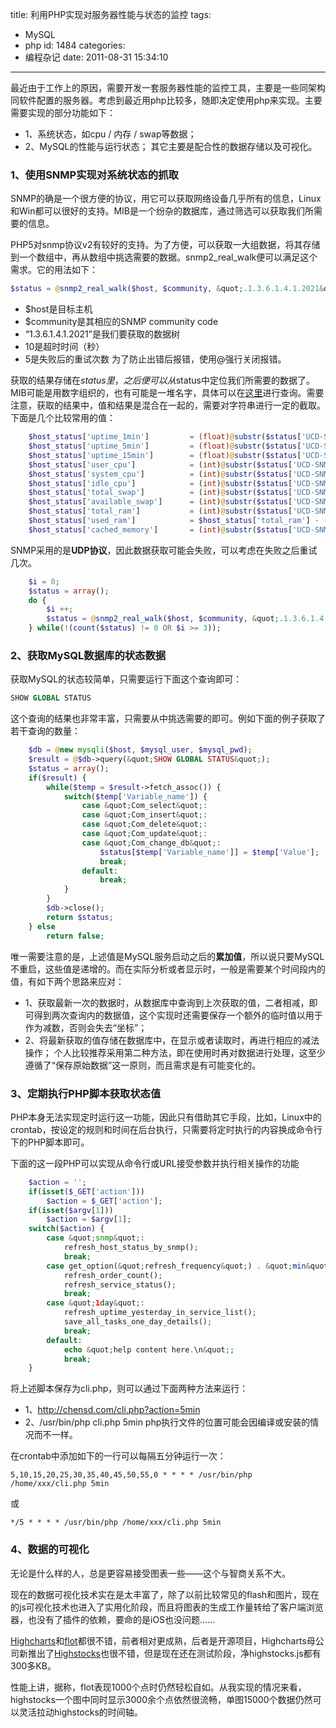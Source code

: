 title: 利用PHP实现对服务器性能与状态的监控
tags:
  - MySQL
  - php
id: 1484
categories:
  - 编程杂记
date: 2011-08-31 15:34:10
---

最近由于工作上的原因，需要开发一套服务器性能的监控工具，主要是一些同架构同软件配置的服务器。考虑到最近用php比较多，随即决定使用php来实现。主要需要实现的部分功能如下：

*   1、系统状态，如cpu / 内存 / swap等数据；
*   2、MySQL的性能与运行状态；
其它主要是配合性的数据存储以及可视化。<!--more-->

### 1、使用SNMP实现对系统状态的抓取

SNMP的确是一个很方便的协议，用它可以获取网络设备几乎所有的信息，Linux和Win都可以很好的支持。MIB是一个纷杂的数据库，通过筛选可以获取我们所需要的信息。

PHP5对snmp协议v2有较好的支持。为了方便，可以获取一大组数据，将其存储到一个数组中，再从数组中挑选需要的数据。snmp2_real_walk便可以满足这个需求。它的用法如下：

```php
$status = @snmp2_real_walk($host, $community, &quot;.1.3.6.1.4.1.2021&quot;,10,5);
```

*   $host是目标主机
*   $community是其相应的SNMP community code
*   “1.3.6.1.4.1.2021”是我们要获取的数据树
*   10是超时时间（秒）
*   5是失败后的重试次数
为了防止出错后报错，使用@强行关闭报错。

获取的结果存储在$status里，之后便可以从$status中定位我们所需要的数据了。MIB可能是用数字组织的，也有可能是一堆名字，具体可以在[这里](http://net-snmp.sourceforge.net/docs/mibs/ucdavis.html)进行查询。需要注意，获取的结果中，值和结果是混合在一起的，需要对字符串进行一定的截取。下面是几个比较常用的值：

```php
    $host_status['uptime_1min']         = (float)@substr($status['UCD-SNMP-MIB::laLoad.1'], 9);
    $host_status['uptime_5min']         = (float)@substr($status['UCD-SNMP-MIB::laLoad.2'], 9);
    $host_status['uptime_15min']        = (float)@substr($status['UCD-SNMP-MIB::laLoad.3'], 9);
    $host_status['user_cpu']            = (int)@substr($status['UCD-SNMP-MIB::ssCpuUser.0'], 9);
    $host_status['system_cpu']          = (int)@substr($status['UCD-SNMP-MIB::ssCpuSystem.0'], 9);
    $host_status['idle_cpu']            = (int)@substr($status['UCD-SNMP-MIB::ssCpuIdle.0'], 9);
    $host_status['total_swap']          = (int)@substr($status['UCD-SNMP-MIB::memTotalSwap.0'], 9);
    $host_status['available_swap']      = (int)@substr($status['UCD-SNMP-MIB::memAvailSwap.0'], 9);
    $host_status['total_ram']           = (int)@substr($status['UCD-SNMP-MIB::memTotalReal.0'], 9);
    $host_status['used_ram']            = $host_status['total_ram'] - (int)@substr($status['UCD-SNMP-MIB::memAvailReal.0'], 9);
    $host_status['cached_memory']       = (int)@substr($status['UCD-SNMP-MIB::memCached.0'], 9);
```

SNMP采用的是**UDP协议**，因此数据获取可能会失败，可以考虑在失败之后重试几次。

```php
    $i = 0;
    $status = array();
    do {
        $i ++;
        $status = @snmp2_real_walk($host, $community, &quot;.1.3.6.1.4.1.2021&quot;,10,5);
    } while(!(count($status) != 0 OR $i >= 3));
```

### 2、获取MySQL数据库的状态数据

获取MySQL的状态较简单，只需要运行下面这个查询即可：

```sql
SHOW GLOBAL STATUS
```

这个查询的结果也非常丰富，只需要从中挑选需要的即可。例如下面的例子获取了若干查询的数量：

```php
    $db = @new mysqli($host, $mysql_user, $mysql_pwd);
    $result = @$db->query(&quot;SHOW GLOBAL STATUS&quot;);
    $status = array();
    if($result) {
        while($temp = $result->fetch_assoc()) {
            switch($temp['Variable_name']) {
                case &quot;Com_select&quot;:
                case &quot;Com_insert&quot;:
                case &quot;Com_delete&quot;:
                case &quot;Com_update&quot;:
                case &quot;Com_change_db&quot;:
                    $status[$temp['Variable_name']] = $temp['Value'];
                    break;
                default:
                    break;
            }
        }
        $db->close();
        return $status;
    } else
        return false;
```

唯一需要注意的是，上述值是MySQL服务启动之后的**累加值**，所以说只要MySQL不重启，这些值是递增的。而在实际分析或者显示时，一般是需要某个时间段内的值，有如下两个思路来应对：

*   1、获取最新一次的数据时，从数据库中查询到上次获取的值，二者相减，即可得到两次查询内的数据值，这个实现时还需要保存一个额外的临时值以用于作为减数，否则会失去“坐标”；
*   2、将最新获取的值存储在数据库中，在显示或者读取时，再进行相应的减法操作；
个人比较推荐采用第二种方法，即在使用时再对数据进行处理，这至少遵循了“保存原始数据”这一原则，而且需求是有可能变化的。

### 3、定期执行PHP脚本获取状态值

PHP本身无法实现定时运行这一功能，因此只有借助其它手段，比如，Linux中的crontab，按设定的规则和时间在后台执行，只需要将定时执行的内容换成命令行下的PHP脚本即可。

下面的这一段PHP可以实现从命令行或URL接受参数并执行相关操作的功能

```php
    $action = '';
    if(isset($_GET['action']))
        $action = $_GET['action'];
    if(isset($argv[1]))
        $action = $argv[1];
    switch($action) {
        case &quot;snmp&quot;:
            refresh_host_status_by_snmp();
            break;
        case get_option(&quot;refresh_frequency&quot;) . &quot;min&quot;:
            refresh_order_count();
            refresh_service_status();
            break;
        case &quot;1day&quot;:
            refresh_uptime_yesterday_in_service_list();
            save_all_tasks_one_day_details();
            break;
        default:
            echo &quot;help content here.\n&quot;;
            break;
    }
```

将上述脚本保存为cli.php，则可以通过下面两种方法来运行：

*   1、http://chensd.com/cli.php?action=5min
*   2、/usr/bin/php cli.php 5min
php执行文件的位置可能会因编译或安装的情况而不一样。

在crontab中添加如下的一行可以每隔五分钟运行一次：

```shell
5,10,15,20,25,30,35,40,45,50,55,0 * * * * /usr/bin/php /home/xxx/cli.php 5min
```

或

```shell
*/5 * * * * /usr/bin/php /home/xxx/cli.php 5min
```

### 4、数据的可视化

无论是什么样的人，总是更容易接受图表一些——这个与智商关系不大。

现在的数据可视化技术实在是太丰富了，除了以前比较常见的flash和图片，现在的js可视化技术也进入了实用化阶段，而且将图表的生成工作量转给了客户端浏览器，也没有了插件的依赖，要命的是iOS也没问题……

[Highcharts](http://highcharts.com/demo)和[flot](http://code.google.com/p/flot/)都很不错，前者相对更成熟，后者是开源项目，Highcharts母公司新推出了[Highstocks](http://highcharts.com/stock/demo)也很不错，但是现在还在测试阶段，净highstocks.js都有300多KB。

性能上讲，据称，flot表现1000个点时仍然轻松自如。从我实现的情况来看，highstocks一个图中同时显示3000余个点依然很流畅，单图15000个数据仍然可以灵活拉动highstocks的时间轴。